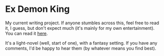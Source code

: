 # Ex Demon King

My current writing project.
If anyone stumbles across this,
feel free to read it, I guess, but don't expect much
(it's mainly for my own entertainment).
You can read it [here](https://maximilian-seitz.github.io/ExDemonKing).

It's a light-novel (well, start of one), with a fantasy setting.
If you have any comments, I'd be happy to hear them
(by whatever means you find best).
